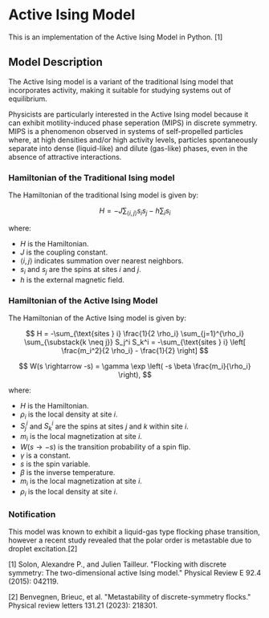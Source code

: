 # Active Ising Model
This is an implementation of the Active Ising Model in Python. [1]

## Model Description
The Active Ising model is a variant of the traditional Ising model that incorporates activity, making it suitable for studying systems out of equilibrium.


Physicists are particularly interested in the Active Ising model because it can exhibit motility-induced phase seperation (MIPS) in discrete symmetry. MIPS is a phenomenon observed in systems of self-propelled particles where, at high densities and/or high activity levels, particles spontaneously separate into dense (liquid-like) and dilute (gas-like) phases, even in the absence of attractive interactions. 


### Hamiltonian of the Traditional Ising model

The Hamiltonian of the traditional Ising model is given by:

$$
H = -J \sum_{\langle i,j \rangle} s_i s_j - h \sum_i s_i
$$

where:
- $H$ is the Hamiltonian.
- $J$ is the coupling constant.
- $\langle i,j \rangle$ indicates summation over nearest neighbors.
- $s_i$ and $s_j$ are the spins at sites $i$ and $j$.
- $h$ is the external magnetic field.

### Hamiltonian of the Active Ising Model

The Hamiltonian of the Active Ising model is given by:

$$
H = -\sum_{\text{sites } i} \frac{1}{2 \rho_i} \sum_{j=1}^{\rho_i} \sum_{\substack{k \neq j}} S_j^i S_k^i = -\sum_{\text{sites } i} \left[ \frac{m_i^2}{2 \rho_i} - \frac{1}{2} \right]
$$

$$
W(s \rightarrow -s) = \gamma \exp \left( -s \beta \frac{m_i}{\rho_i} \right),
$$

where:
- $H$ is the Hamiltonian.
- $\rho_i$ is the local density at site $i$.
- $S_j^i$ and $S_k^i$ are the spins at sites $j$ and $k$ within site $i$.
- $m_i$ is the local magnetization at site $i$.
- $W(s \rightarrow -s)$ is the transition probability of a spin flip.
- $\gamma$ is a constant.
- $s$ is the spin variable.
- $\beta$ is the inverse temperature.
- $m_i$ is the local magnetization at site $i$.
- $\rho_i$ is the local density at site $i$.


### Notification
This model was known to exhibit a liquid-gas type flocking phase transition, however a recent study revealed that the polar order is metastable due to droplet excitation.[2]

[1] Solon, Alexandre P., and Julien Tailleur. "Flocking with discrete symmetry: The two-dimensional active Ising model." Physical Review E 92.4 (2015): 042119.


[2] Benvegnen, Brieuc, et al. "Metastability of discrete-symmetry flocks." Physical review letters 131.21 (2023): 218301.


